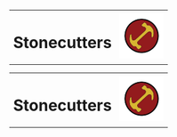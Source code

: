 <table style="border: none; border-collapse: collapse;">
  <tr style="border: none;">
    <td style="border: none;">
      <h1>Stonecutters</h1>
    </td>
    <td style="border: none;" align="right">
      <img src="./Images/Logo magios.jpg" alt="Logo" width="80">
    </td>
  </tr>
</table>


<table style="border: none; border-collapse: collapse;>
  <tr style="border: none;>
    <td>
      <h1>Stonecutters</h1>
    </td>
    <td align="right">
      <img src="./Images/Logo magios.jpg" alt="Logo" width="80">
    </td>
  </tr>
</table>